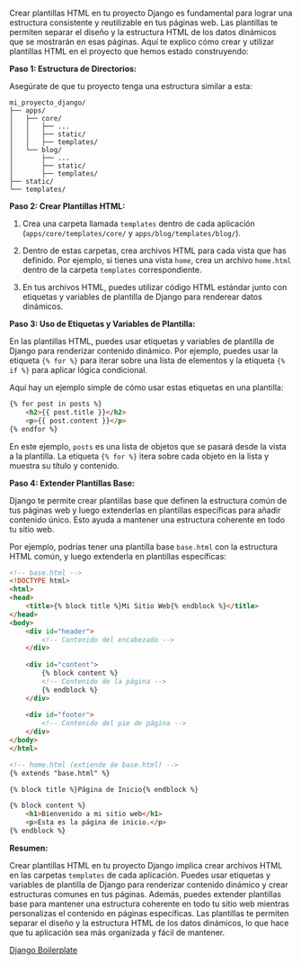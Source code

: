 Crear plantillas HTML en tu proyecto Django es fundamental para lograr una estructura consistente y reutilizable en tus páginas web. Las plantillas te permiten separar el diseño y la estructura HTML de los datos dinámicos que se mostrarán en esas páginas. Aquí te explico cómo crear y utilizar plantillas HTML en el proyecto que hemos estado construyendo:

**Paso 1: Estructura de Directorios:**

Asegúrate de que tu proyecto tenga una estructura similar a esta:

```
mi_proyecto_django/
├── apps/
│   ├── core/
│   │   ├── ...
│   │   ├── static/
│   │   ├── templates/
│   └── blog/
│       ├── ...
│       ├── static/
│       ├── templates/
├── static/
└── templates/
```

**Paso 2: Crear Plantillas HTML:**

1. Crea una carpeta llamada `templates` dentro de cada aplicación (`apps/core/templates/core/` y `apps/blog/templates/blog/`).

2. Dentro de estas carpetas, crea archivos HTML para cada vista que has definido. Por ejemplo, si tienes una vista `home`, crea un archivo `home.html` dentro de la carpeta `templates` correspondiente.

3. En tus archivos HTML, puedes utilizar código HTML estándar junto con etiquetas y variables de plantilla de Django para renderear datos dinámicos.

**Paso 3: Uso de Etiquetas y Variables de Plantilla:**

En las plantillas HTML, puedes usar etiquetas y variables de plantilla de Django para renderizar contenido dinámico. Por ejemplo, puedes usar la etiqueta `{% for %}` para iterar sobre una lista de elementos y la etiqueta `{% if %}` para aplicar lógica condicional.

Aquí hay un ejemplo simple de cómo usar estas etiquetas en una plantilla:

```html
{% for post in posts %}
    <h2>{{ post.title }}</h2>
    <p>{{ post.content }}</p>
{% endfor %}
```

En este ejemplo, `posts` es una lista de objetos que se pasará desde la vista a la plantilla. La etiqueta `{% for %}` itera sobre cada objeto en la lista y muestra su título y contenido.

**Paso 4: Extender Plantillas Base:**

Django te permite crear plantillas base que definen la estructura común de tus páginas web y luego extenderlas en plantillas específicas para añadir contenido único. Esto ayuda a mantener una estructura coherente en todo tu sitio web.

Por ejemplo, podrías tener una plantilla base `base.html` con la estructura HTML común, y luego extenderla en plantillas específicas:

```html
<!-- base.html -->
<!DOCTYPE html>
<html>
<head>
    <title>{% block title %}Mi Sitio Web{% endblock %}</title>
</head>
<body>
    <div id="header">
        <!-- Contenido del encabezado -->
    </div>
    
    <div id="content">
        {% block content %}
        <!-- Contenido de la página -->
        {% endblock %}
    </div>
    
    <div id="footer">
        <!-- Contenido del pie de página -->
    </div>
</body>
</html>
```

```html
<!-- home.html (extiende de base.html) -->
{% extends "base.html" %}

{% block title %}Página de Inicio{% endblock %}

{% block content %}
    <h1>Bienvenido a mi sitio web</h1>
    <p>Esta es la página de inicio.</p>
{% endblock %}
```

**Resumen:**

Crear plantillas HTML en tu proyecto Django implica crear archivos HTML en las carpetas `templates` de cada aplicación. Puedes usar etiquetas y variables de plantilla de Django para renderizar contenido dinámico y crear estructuras comunes en tus páginas. Además, puedes extender plantillas base para mantener una estructura coherente en todo tu sitio web mientras personalizas el contenido en páginas específicas. Las plantillas te permiten separar el diseño y la estructura HTML de los datos dinámicos, lo que hace que tu aplicación sea más organizada y fácil de mantener.

[Django Boilerplate](https://github.com/iasoloteravision/Django_boilerplate_tutorial_spanish/blob/main/Django%20Boilerplate.md)